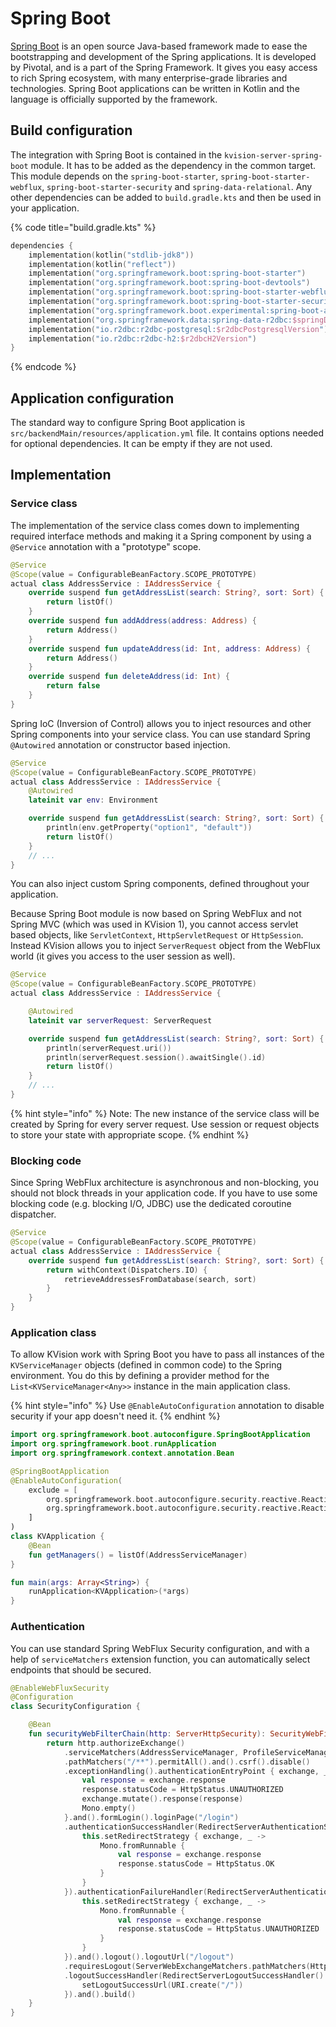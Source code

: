 # Spring Boot

[Spring Boot](https://spring.io/projects/spring-boot) is an open source Java-based framework made to ease the bootstrapping and development of the Spring applications. It is developed by Pivotal, and is a part of the Spring Framework. It gives you easy access to rich Spring ecosystem, with many enterprise-grade libraries and technologies. Spring Boot applications can be written in Kotlin and the language is officially supported by the framework.

## Build configuration

The integration with Spring Boot is contained in the `kvision-server-spring-boot` module. It has to be added as the dependency in the common target. This module depends on the `spring-boot-starter`, `spring-boot-starter-webflux`, `spring-boot-starter-security` and `spring-data-relational`. Any other dependencies can be added to `build.gradle.kts` and then be used in your application.

{% code title="build.gradle.kts" %}
```kotlin
dependencies {
    implementation(kotlin("stdlib-jdk8"))
    implementation(kotlin("reflect"))
    implementation("org.springframework.boot:spring-boot-starter")
    implementation("org.springframework.boot:spring-boot-devtools")
    implementation("org.springframework.boot:spring-boot-starter-webflux")
    implementation("org.springframework.boot:spring-boot-starter-security")
    implementation("org.springframework.boot.experimental:spring-boot-actuator-autoconfigure-r2dbc:$springAutoconfigureR2dbcVersion")
    implementation("org.springframework.data:spring-data-r2dbc:$springDataR2dbcVersion")
    implementation("io.r2dbc:r2dbc-postgresql:$r2dbcPostgresqlVersion")
    implementation("io.r2dbc:r2dbc-h2:$r2dbcH2Version")
}
```
{% endcode %}

## Application configuration

The standard way to configure Spring Boot application is `src/backendMain/resources/application.yml` file. It contains options needed for optional dependencies. It can be empty if they are not used.

## Implementation

### Service class

The implementation of the service class comes down to implementing required interface methods and making it a Spring component by using a `@Service` annotation with a "prototype" scope. 

```kotlin
@Service
@Scope(value = ConfigurableBeanFactory.SCOPE_PROTOTYPE)
actual class AddressService : IAddressService {
    override suspend fun getAddressList(search: String?, sort: Sort) {
        return listOf()
    }
    override suspend fun addAddress(address: Address) {
        return Address()
    }
    override suspend fun updateAddress(id: Int, address: Address) {
        return Address()
    }
    override suspend fun deleteAddress(id: Int) {
        return false
    }
}
```

Spring IoC \(Inversion of Control\) allows you to inject resources and other Spring components into your service class. You can use standard Spring `@Autowired` annotation or constructor based injection.

```kotlin
@Service
@Scope(value = ConfigurableBeanFactory.SCOPE_PROTOTYPE)
actual class AddressService : IAddressService {
    @Autowired
    lateinit var env: Environment

    override suspend fun getAddressList(search: String?, sort: Sort) {
        println(env.getProperty("option1", "default"))
        return listOf()
    }
    // ...
}
```

You can also inject custom Spring components, defined throughout your application.

Because Spring Boot module is now based on Spring WebFlux and not Spring MVC \(which was used in KVision 1\), you cannot access servlet based objects, like `ServletContext`, `HttpServletRequest` or `HttpSession`. Instead KVision allows you to inject `ServerRequest` object from the WebFlux world \(it gives you access to the user session as well\).

```kotlin
@Service
@Scope(value = ConfigurableBeanFactory.SCOPE_PROTOTYPE)
actual class AddressService : IAddressService {

    @Autowired
    lateinit var serverRequest: ServerRequest

    override suspend fun getAddressList(search: String?, sort: Sort) {
        println(serverRequest.uri())
        println(serverRequest.session().awaitSingle().id)
        return listOf()
    }
    // ...
}
```

{% hint style="info" %}
Note: The new instance of the service class will be created by Spring for every server request. Use session or request objects to store your state with appropriate scope.
{% endhint %}

### **Blocking code**

Since Spring WebFlux architecture is asynchronous and non-blocking, you should not block threads in your application code. If you have to use some blocking code \(e.g. blocking I/O, JDBC\) use the dedicated coroutine dispatcher.

```kotlin
@Service
@Scope(value = ConfigurableBeanFactory.SCOPE_PROTOTYPE)
actual class AddressService : IAddressService {
    override suspend fun getAddressList(search: String?, sort: Sort) {
        return withContext(Dispatchers.IO) {
            retrieveAddressesFromDatabase(search, sort)
        }
    }
}
```

### Application class

To allow KVision work with Spring Boot you have to pass all instances of the `KVServiceManager` objects \(defined in common code\) to the Spring environment. You do this by defining a provider method for the `List<KVServiceManager<Any>>` instance in the main application class.

{% hint style="info" %}
Use `@EnableAutoConfiguration` annotation to disable security if your app doesn't need it.
{% endhint %}

```kotlin
import org.springframework.boot.autoconfigure.SpringBootApplication
import org.springframework.boot.runApplication
import org.springframework.context.annotation.Bean

@SpringBootApplication
@EnableAutoConfiguration(
    exclude = [
        org.springframework.boot.autoconfigure.security.reactive.ReactiveSecurityAutoConfiguration::class,
        org.springframework.boot.autoconfigure.security.reactive.ReactiveUserDetailsServiceAutoConfiguration::class
    ]
)
class KVApplication {
    @Bean
    fun getManagers() = listOf(AddressServiceManager)
}

fun main(args: Array<String>) {
    runApplication<KVApplication>(*args)
}
```

### Authentication

You can use standard Spring WebFlux Security configuration, and with a help of `serviceMatchers` extension function, you can automatically select endpoints that should be secured.

```kotlin
@EnableWebFluxSecurity
@Configuration
class SecurityConfiguration {

    @Bean
    fun securityWebFilterChain(http: ServerHttpSecurity): SecurityWebFilterChain {
        return http.authorizeExchange()
            .serviceMatchers(AddressServiceManager, ProfileServiceManager).authenticated()
            .pathMatchers("/**").permitAll().and().csrf().disable()
            .exceptionHandling().authenticationEntryPoint { exchange, _ ->
                val response = exchange.response
                response.statusCode = HttpStatus.UNAUTHORIZED
                exchange.mutate().response(response)
                Mono.empty()
            }.and().formLogin().loginPage("/login")
            .authenticationSuccessHandler(RedirectServerAuthenticationSuccessHandler().apply {
                this.setRedirectStrategy { exchange, _ ->
                    Mono.fromRunnable {
                        val response = exchange.response
                        response.statusCode = HttpStatus.OK
                    }
                }
            }).authenticationFailureHandler(RedirectServerAuthenticationFailureHandler("/login").apply {
                this.setRedirectStrategy { exchange, _ ->
                    Mono.fromRunnable {
                        val response = exchange.response
                        response.statusCode = HttpStatus.UNAUTHORIZED
                    }
                }
            }).and().logout().logoutUrl("/logout")
            .requiresLogout(ServerWebExchangeMatchers.pathMatchers(HttpMethod.GET, "/logout"))
            .logoutSuccessHandler(RedirectServerLogoutSuccessHandler().apply {
                setLogoutSuccessUrl(URI.create("/"))
            }).and().build()
    }
}
```

